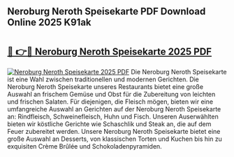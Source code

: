 ## Neroburg Neroth Speisekarte PDF Download Online 2025 K91ak

# <h2><a href="http://gc5lfz.nevu.top/?p=Neroburg+Neroth+Speisekarte">🔗 👉🔴 Neroburg Neroth Speisekarte 2025 PDF</a></h2>

[![Neroburg Neroth Speisekarte 2025 PDF](https://i.imgur.com/dBaPXMq.png)](http://gc5lfz.nevu.top/?p=Neroburg+Neroth+Speisekarte)
Die Neroburg Neroth Speisekarte ist eine Wahl zwischen traditionellen und modernen Gerichten. Die Neroburg Neroth Speisekarte unseres Restaurants bietet eine große Auswahl an frischem Gemüse und Obst für die Zubereitung von leichten und frischen Salaten. Für diejenigen, die Fleisch mögen, bieten wir eine umfangreiche Auswahl an Gerichten auf der Neroburg Neroth Speisekarte an: Rindfleisch, Schweinefleisch, Huhn und Fisch. Unseren Auserwählten bieten wir köstliche Gerichte wie Schaschlik und Steak an, die auf dem Feuer zubereitet werden. Unsere Neroburg Neroth Speisekarte bietet eine große Auswahl an Desserts, von klassischen Torten und Kuchen bis hin zu exquisiten Crème Brûlée und Schokoladenpyramiden.
